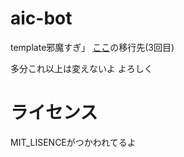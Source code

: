 # aic-bot
template邪魔すぎ」
[ここ](https://github.com/aic-6301/aibynot_)の移行先(3回目)

多分これ以上は変えないよ
よろしく

# ライセンス
MIT_LISENCEがつかわれてるよ
